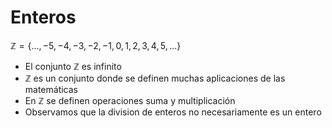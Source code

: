 # Enteros

$\mathbb{Z} = \{...,-5,-4,-3,-2,-1,0,1,2,3,4,5,...\}$

- El conjunto $\mathbb{Z}$ es infinito
- $\mathbb{Z}$ es un conjunto donde se definen muchas aplicaciones de las matemáticas
- En $\mathbb{Z}$ se definen operaciones suma y multiplicación
- Observamos que la division de enteros no necesariamente es un entero
